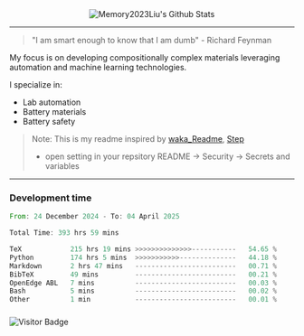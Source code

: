 <div align="center">
    <img align="center" src="https://github-readme-stats.vercel.app/api?username=Memory2023Liu&show_icons=true&count_private=true&hide_border=true" alt="Memory2023Liu's Github Stats"></img>
</div>

---

> "I am smart enough to know that I am dumb" - Richard Feynman 

My focus is on developing compositionally complex materials leveraging automation and machine learning technologies.

I specialize in:
- Lab automation
- Battery materials
- Battery safety

> Note: This is my readme inspired by [waka_Readme](https://github.com/marketplace/actions/waka-readme), [Step](https://github.com/orgs/community/discussions/116451)
> - open setting in your repsitory README -> Security -> Secrets and variables

---

### Development time
<!--START_SECTION:waka-->

```rust
From: 24 December 2024 - To: 04 April 2025

Total Time: 393 hrs 59 mins

TeX            215 hrs 19 mins >>>>>>>>>>>>>>-----------   54.65 %
Python         174 hrs 5 mins  >>>>>>>>>>>--------------   44.18 %
Markdown       2 hrs 47 mins   -------------------------   00.71 %
BibTeX         49 mins         -------------------------   00.21 %
OpenEdge ABL   7 mins          -------------------------   00.03 %
Bash           5 mins          -------------------------   00.02 %
Other          1 min           -------------------------   00.01 %
```

<!--END_SECTION:waka-->

### 

![Visitor Badge](https://visitor-badge.laobi.icu/badge?page_id=Memory2023Liu.Memory2023Liu)
